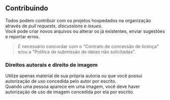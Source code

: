 ## Contribuindo

Todos podem contribuir com os projetos hospedados na organização através de _pull requests_, _discussions_ e _issues_.  
Você pode criar novos arquivos ou alterar os já existentes, enviar sugestões e reportar erros.

> É necessário concordar com o "Contrato de concessão de licença" e/ou a "Política de submissão de ideias não solicitadas".

### Direitos autorais e direito de imagem

Utilize apenas material de sua própria autoria ou que você possui autorização de uso concedida pelo autor por escrito.  
Quando uma pessoa aparece em uma imagem, você deve haver autorização de uso de imagem concedida por ela por escrito.

